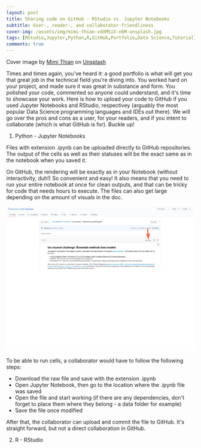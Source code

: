 ```yaml
---
layout: post
title: Sharing code on GitHub - RStudio vs. Jupyter Notebooks
subtitle: User-, reader-, and collaborator-friendliness
cover-img: /assets/img/mimi-thian-vdXMSiX-n6M-unsplash.jpg
tags: [RStudio,Jupyter,Python,R,GitHub,Portfolio,Data Science,Tutorial]
comments: true
---
```


Cover image by [Mimi Thian](https://unsplash.com/@mimithian?utm_source=unsplash&amp;utm_medium=referral&amp;utm_content=creditCopyText) on [Unsplash](https://unsplash.com/s/photos/share?utm_source=unsplash&amp;utm_medium=referral&amp;utm_content=creditCopyText)

Times and times again, you've heard it: a good portfolio is what will get you that great job in the technical field you're diving into. You worked hard on your project, and made sure it was great in substance and form. You polished your code, commented so anyone could understand, and it's time to showcase your work. Here is how to upload your code to GitHub if you used Jupyter Notebooks and RStudio, respectivey (arguably the most popular Data Science programming languages and IDEs out there). We will go over the pros and cons as a user, for your readers, and if you intent to collaborate (which is what GitHub is for). Buckle up! 


1. Python - Jupyter Notebooks

Files with extension .ipynb can be uploaded directly to GitHub repositories. The output of the cells as well as their statuses will be the exact same as in the notebook when you saved it. 

On GitHub, the rendering will be exactly as in your Notebook (without interactivity, duh!) So convenient and easy! It also means that you need to run your entire notebook at once for clean outputs, and that can be tricky for code that needs hours to execute. The files can also get large depending on the amount of visuals in the doc.

![](../assets/img/ipynb-download.png)

To be able to run cells, a collaborator would have to follow the following steps:
* Download the raw file and save with the extension .ipynb 
* Open Jupyter Notebook, then go to the location where the .ipynb file was saved
* Open the file and start working (if there are any dependencies, don't forget to place them where they belong - a data folder for example)
* Save the file once modified

After that, the collaborator can upload and commit the file to GitHub. It's straight forward, but not a direct collaboration in GitHub.


2. R - RStudio



